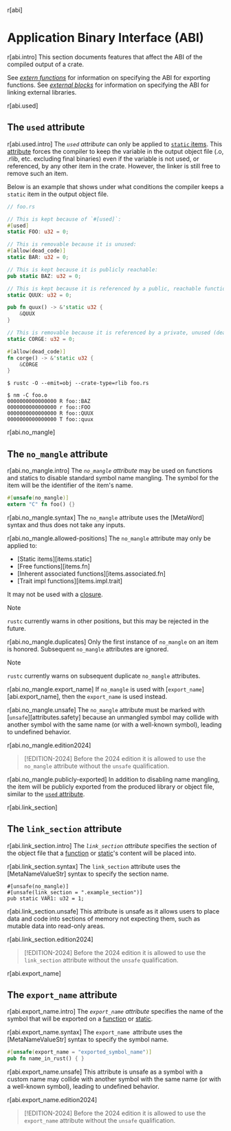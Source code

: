r[abi]
# Application Binary Interface (ABI)

r[abi.intro]
This section documents features that affect the ABI of the compiled output of
a crate.

See *[extern functions]* for information on specifying the ABI for exporting
functions. See *[external blocks]* for information on specifying the ABI for
linking external libraries.

r[abi.used]
## The `used` attribute

r[abi.used.intro]
The *`used` attribute* can only be applied to [`static` items]. This [attribute] forces the
compiler to keep the variable in the output object file (.o, .rlib, etc. excluding final binaries)
even if the variable is not used, or referenced, by any other item in the crate.
However, the linker is still free to remove such an item.

Below is an example that shows under what conditions the compiler keeps a `static` item in the
output object file.

``` rust
// foo.rs

// This is kept because of `#[used]`:
#[used]
static FOO: u32 = 0;

// This is removable because it is unused:
#[allow(dead_code)]
static BAR: u32 = 0;

// This is kept because it is publicly reachable:
pub static BAZ: u32 = 0;

// This is kept because it is referenced by a public, reachable function:
static QUUX: u32 = 0;

pub fn quux() -> &'static u32 {
    &QUUX
}

// This is removable because it is referenced by a private, unused (dead) function:
static CORGE: u32 = 0;

#[allow(dead_code)]
fn corge() -> &'static u32 {
    &CORGE
}
```

``` console
$ rustc -O --emit=obj --crate-type=rlib foo.rs

$ nm -C foo.o
0000000000000000 R foo::BAZ
0000000000000000 r foo::FOO
0000000000000000 R foo::QUUX
0000000000000000 T foo::quux
```

r[abi.no_mangle]
## The `no_mangle` attribute

r[abi.no_mangle.intro]
The *`no_mangle` attribute* may be used on functions and statics to disable standard symbol name mangling. The symbol for the item will be the identifier of the item's name.

```rust
#[unsafe(no_mangle)]
extern "C" fn foo() {}
```

r[abi.no_mangle.syntax]
The `no_mangle` attribute uses the [MetaWord] syntax and thus does not take any inputs.

r[abi.no_mangle.allowed-positions]
The `no_mangle` attribute may only be applied to:

- [Static items][items.static]
- [Free functions][items.fn]
- [Inherent associated functions][items.associated.fn]
- [Trait impl functions][items.impl.trait]

It may not be used with a [closure].

> [!NOTE]
> `rustc` currently warns in other positions, but this may be rejected in the future.

<!-- TODO: Currently it works on a trait function with a body, but generates a warning about being phased out. how do we document that?
https://github.com/rust-lang/rust/pull/86492#issuecomment-885682960
-->

<!-- TODO: should this clarify that external block items are already unmangled?, and thus the attribute does nothing? Currently it is "phased out" warning. -->

r[abi.no_mangle.duplicates]
Only the first instance of `no_mangle` on an item is honored. Subsequent `no_mangle` attributes are ignored.

> [!NOTE]
> `rustc` currently warns on subsequent duplicate `no_mangle` attributes.

r[abi.no_mangle.export_name]
If `no_mangle` is used with [`export_name`][abi.export_name], then the `export_name` is used instead.

r[abi.no_mangle.unsafe]
The `no_mangle` attribute must be marked with [`unsafe`][attributes.safety] because an unmangled symbol may collide with another symbol with the same name (or with a well-known symbol), leading to undefined behavior.

r[abi.no_mangle.edition2024]
> [!EDITION-2024]
> Before the 2024 edition it is allowed to use the `no_mangle` attribute without the `unsafe` qualification.

r[abi.no_mangle.publicly-exported]
In addition to disabling name mangling, the item will be publicly exported from the produced library or object file, similar to the [`used` attribute](#the-used-attribute).

r[abi.link_section]
## The `link_section` attribute

r[abi.link_section.intro]
The *`link_section` attribute* specifies the section of the object file that a
[function] or [static]'s content will be placed into.

r[abi.link_section.syntax]
The `link_section` attribute uses the [MetaNameValueStr] syntax to specify the section name.

<!-- no_run: don't link. The format of the section name is platform-specific. -->
```rust,no_run
#[unsafe(no_mangle)]
#[unsafe(link_section = ".example_section")]
pub static VAR1: u32 = 1;
```

r[abi.link_section.unsafe]
This attribute is unsafe as it allows users to place data and code into sections
of memory not expecting them, such as mutable data into read-only areas.

r[abi.link_section.edition2024]
> [!EDITION-2024]
> Before the 2024 edition it is allowed to use the `link_section` attribute without the `unsafe` qualification.

r[abi.export_name]
## The `export_name` attribute

r[abi.export_name.intro]
The *`export_name` attribute* specifies the name of the symbol that will be
exported on a [function] or [static].

r[abi.export_name.syntax]
The `export_name `attribute uses the [MetaNameValueStr] syntax to specify the symbol name.

```rust
#[unsafe(export_name = "exported_symbol_name")]
pub fn name_in_rust() { }
```

r[abi.export_name.unsafe]
This attribute is unsafe as a symbol with a custom name may collide with another
symbol with the same name (or with a well-known symbol), leading to undefined
behavior.

r[abi.export_name.edition2024]
> [!EDITION-2024]
> Before the 2024 edition it is allowed to use the `export_name` attribute without the `unsafe` qualification.

[`static` items]: items/static-items.md
[attribute]: attributes.md
[closure]: expr.closure
[extern functions]: items/functions.md#extern-function-qualifier
[external blocks]: items/external-blocks.md
[function]: items/functions.md
[item]: items.md
[static]: items/static-items.md

